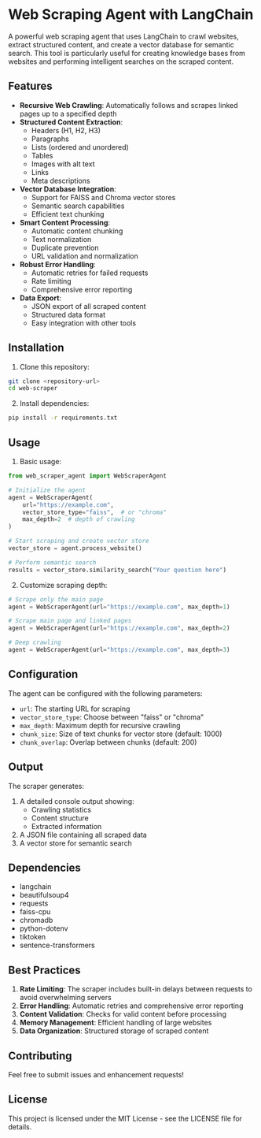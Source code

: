 # Web Scraping Agent with LangChain

A powerful web scraping agent that uses LangChain to crawl websites, extract structured content, and create a vector database for semantic search. This tool is particularly useful for creating knowledge bases from websites and performing intelligent searches on the scraped content.

## Features

- **Recursive Web Crawling**: Automatically follows and scrapes linked pages up to a specified depth
- **Structured Content Extraction**:
  - Headers (H1, H2, H3)
  - Paragraphs
  - Lists (ordered and unordered)
  - Tables
  - Images with alt text
  - Links
  - Meta descriptions
- **Vector Database Integration**:
  - Support for FAISS and Chroma vector stores
  - Semantic search capabilities
  - Efficient text chunking
- **Smart Content Processing**:
  - Automatic content chunking
  - Text normalization
  - Duplicate prevention
  - URL validation and normalization
- **Robust Error Handling**:
  - Automatic retries for failed requests
  - Rate limiting
  - Comprehensive error reporting
- **Data Export**:
  - JSON export of all scraped content
  - Structured data format
  - Easy integration with other tools

## Installation

1. Clone this repository:
```bash
git clone <repository-url>
cd web-scraper
```

2. Install dependencies:
```bash
pip install -r requirements.txt
```

## Usage

1. Basic usage:
```python
from web_scraper_agent import WebScraperAgent

# Initialize the agent
agent = WebScraperAgent(
    url="https://example.com",
    vector_store_type="faiss",  # or "chroma"
    max_depth=2  # depth of crawling
)

# Start scraping and create vector store
vector_store = agent.process_website()

# Perform semantic search
results = vector_store.similarity_search("Your question here")
```

2. Customize scraping depth:
```python
# Scrape only the main page
agent = WebScraperAgent(url="https://example.com", max_depth=1)

# Scrape main page and linked pages
agent = WebScraperAgent(url="https://example.com", max_depth=2)

# Deep crawling
agent = WebScraperAgent(url="https://example.com", max_depth=3)
```

## Configuration

The agent can be configured with the following parameters:

- `url`: The starting URL for scraping
- `vector_store_type`: Choose between "faiss" or "chroma"
- `max_depth`: Maximum depth for recursive crawling
- `chunk_size`: Size of text chunks for vector store (default: 1000)
- `chunk_overlap`: Overlap between chunks (default: 200)

## Output

The scraper generates:
1. A detailed console output showing:
   - Crawling statistics
   - Content structure
   - Extracted information
2. A JSON file containing all scraped data
3. A vector store for semantic search

## Dependencies

- langchain
- beautifulsoup4
- requests
- faiss-cpu
- chromadb
- python-dotenv
- tiktoken
- sentence-transformers

## Best Practices

1. **Rate Limiting**: The scraper includes built-in delays between requests to avoid overwhelming servers
2. **Error Handling**: Automatic retries and comprehensive error reporting
3. **Content Validation**: Checks for valid content before processing
4. **Memory Management**: Efficient handling of large websites
5. **Data Organization**: Structured storage of scraped content

## Contributing

Feel free to submit issues and enhancement requests!

## License

This project is licensed under the MIT License - see the LICENSE file for details.